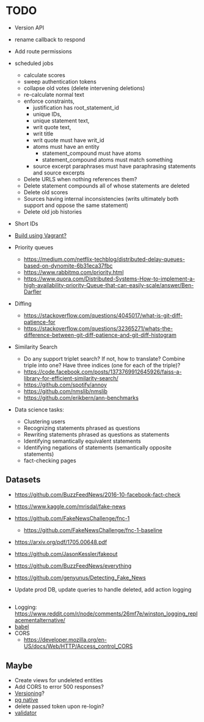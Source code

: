 # TODO

* Version API

* rename callback to respond
* Add route permissions

* scheduled jobs
  * calculate scores
  * sweep authentication tokens
  * collapse old votes (delete intervening deletions)
  * re-calculate normal text
  * enforce constraints, 
    * justification has root_statement_id
    * unique IDs, 
    * unique statement text, 
    * writ quote text, 
    * writ title
    * writ quote must have writ_id
    * atoms must have an entity
      * statement_compound must have atoms
      * statement_compound atoms must match something
    * source excerpt paraphrases must have paraphrasing statements and source excerpts
  * Delete URLS when nothing references them?
  * Delete statement compounds all of whose statements are deleted
  * Delete old scores
  * Sources having internal inconsistencies (writs ultimately both support and oppose the same statement)
  * Delete old job histories
* Short IDs
* [Build using Vagrant?](https://stackoverflow.com/a/30440198/39396)

* Priority queues
  * https://medium.com/netflix-techblog/distributed-delay-queues-based-on-dynomite-6b31eca37fbc
  * https://www.rabbitmq.com/priority.html
  * https://www.quora.com/Distributed-Systems-How-to-implement-a-high-availability-priority-Queue-that-can-easily-scale/answer/Ben-Darfler
* Diffing
  * https://stackoverflow.com/questions/4045017/what-is-git-diff-patience-for
  * https://stackoverflow.com/questions/32365271/whats-the-difference-between-git-diff-patience-and-git-diff-histogram
* Similarity Search
  * Do any support triplet search?  If not, how to translate?  Combine triple into one?  Have three indices (one for each of the triple)?
  * https://code.facebook.com/posts/1373769912645926/faiss-a-library-for-efficient-similarity-search/
  * https://github.com/spotify/annoy
  * https://github.com/nmslib/nmslib
  * https://github.com/erikbern/ann-benchmarks

* Data science tasks:
  * Clustering users
  * Recognizing statements phrased as questions
  * Rewriting statements phrased as questions as statements 
  * Identifying semantically equivalent statements
  * Identifying negations of statements (semantically opposite statements)
  * fact-checking pages

## Datasets
 * https://github.com/BuzzFeedNews/2016-10-facebook-fact-check
 * https://www.kaggle.com/mrisdal/fake-news
 * https://github.com/FakeNewsChallenge/fnc-1
   * https://github.com/FakeNewsChallenge/fnc-1-baseline
 * https://arxiv.org/pdf/1705.00648.pdf
 * https://github.com/JasonKessler/fakeout
 * https://github.com/BuzzFeedNews/everything
 * https://github.com/genyunus/Detecting_Fake_News
 
* Update prod DB, update queries to handle deleted, add action logging
##
* Logging: https://www.reddit.com/r/node/comments/26mf7e/winston_logging_replacementalternative/
* [babel](https://github.com/babel/example-node-server#getting-ready-for-production-use)
* CORS
  * https://developer.mozilla.org/en-US/docs/Web/HTTP/Access_control_CORS
## Maybe
* Create views for undeleted entities
* Add CORS to error 500 responses?
* [Versioning](https://docs.aws.amazon.com/lambda/latest/dg/versioning-aliases.html)?
* [pg native](https://github.com/brianc/node-postgres#native-bindings)
* delete passed token upon re-login?
* [validator](https://www.npmjs.com/package/validator)